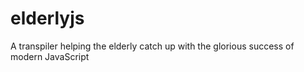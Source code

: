 # elderlyjs
A transpiler helping the elderly catch up with the glorious success of modern JavaScript
